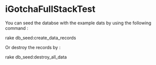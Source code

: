 # iGotchaFullStackTest

You can seed the databse with the example dats by using the following command :

rake db_seed:create_data_records

Or destroy the records by :

rake db_seed:destroy_all_data
